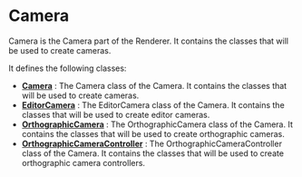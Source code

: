 # Camera

Camera is the Camera part of the Renderer. It contains the classes that will be used to create cameras.

It defines the following classes:

- [**Camera**](Camera-Camera.md) : The Camera class of the Camera. It contains the classes that will be used to create cameras.
- [**EditorCamera**](Camera-EditorCamera.md) : The EditorCamera class of the Camera. It contains the classes that will be used to create editor cameras.
- [**OrthographicCamera**](Camera-OrthographicCamera.md) : The OrthographicCamera class of the Camera. It contains the classes that will be used to create orthographic cameras.
- [**OrthographicCameraController**](Camera-OrthographicCameraController.md) : The OrthographicCameraController class of the Camera. It contains the classes that will be used to create orthographic camera controllers.

